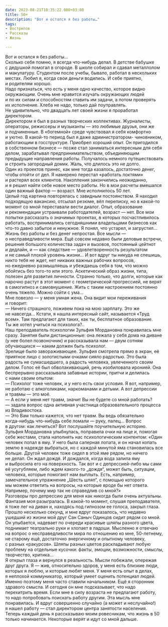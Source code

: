 ```yaml
---
date: 2023-08-21T10:35:22.000+03:00
title: 50+
description: "Вот и остался я без работы…"
tags:
- Вострилов
- Рассказы
- Жизнь

---
```

<p>Вот и&nbsp;остался я&nbsp;без работы&hellip;<br />
Сколько себя помню, я&nbsp;всегда <nobr>что-нибудь</nobr> делал. В&nbsp;детстве бабушке с&nbsp;дедушкой помогал в&nbsp;огороде. В&nbsp;школе собирал и&nbsp;сдавал металлолом и&nbsp;макулатуру. Студентом после учебы, бывало, работал в&nbsp;нескольких местах. Любил я, когда свои деньги водились. И&nbsp;себе приятно, и&nbsp;родителям хорошо.<br />
Надо признаться, что есть у&nbsp;меня одно качество, которое видно окружающим. Очень мне нравится изучать окружающих людей и&nbsp;по&nbsp;их&nbsp;силам и&nbsp;способностям ставить им&nbsp;задачи, а&nbsp;потом проверять их&nbsp;исполнение. Хлеба не&nbsp;надо, только дай поуправлять. Не&nbsp;удивительно, что двадцать лет своей жизни я&nbsp;проработал директором.<br />
Директором я&nbsp;был в&nbsp;разных творческих коллективах. Журналисты, операторы, режиссеры и&nbsp;музыканты&nbsp;&mdash; это любимые друзья, они&nbsp;же и&nbsp;подчиненные. В&nbsp;&laquo;богемной&raquo; среде чувствовал я&nbsp;себя комфортно и&nbsp;уютно. В&nbsp;<nobr>какой-то</nobr> период был я&nbsp;даже администратором- чиновником, работающим в&nbsp;госструктуре. Приобрел хороший опыт. Он&nbsp;пригодился в&nbsp;собственном бизнесе&nbsp;&mdash; позже стал заниматься интересным для себя делом, зарабатывал предпринимательством, объединяющим предыдущие направления работы. Получалось немного путешествовать и&nbsp;строить загородный домик. Жаль, что длилось это не&nbsp;долго.<br />
Один из&nbsp;проектов принес, как мне тогда казалось, достаточно денег, чтобы отойти от&nbsp;дел. Я&nbsp;намерено перестал &laquo;работать локтями&raquo; и&nbsp;растерял всех клиентов. Накопления закончились неожиданно, и&nbsp;я&nbsp;решил найти себе новое место работы. Но&nbsp;в&nbsp;мои расчеты вмешался один важный фактор&nbsp;&mdash; возраст. Мне исполнилось 50 лет.<br />
Целый год картина повторялась с&nbsp;завидным постоянством. Я&nbsp;находил подходящую вакансию, отсылал резюме, вёл переписку, но&nbsp;в&nbsp;<nobr>какой-то</nobr> момент со&nbsp;мной переставали вести диалог.&nbsp;Опыт, образование и&nbsp;рекомендации устраивали работодателей, возраст&nbsp;&mdash; нет. Все мои попытки рассказать о&nbsp;значимых проектах, в&nbsp;которых посчастливилось работать, воспринимались сегодняшними владельцами бизнесов как <nobr>что-то</nobr> давно забытое и&nbsp;ненужное. Я&nbsp;понял, что устарел, и&nbsp;загрустил&hellip;<br />
Жизнь без работы и&nbsp;без денег непростая. Все мысли&nbsp;&mdash; о&nbsp;несправедливости мира. Ещё совсем недавно были деловые встречи, решения большого количества задач и&nbsp;вызовов, постоянный цейтнот и&nbsp;дедлайн, и&nbsp;&mdash; как следствие&nbsp;&mdash; удовлетворенность результатом и&nbsp;не&nbsp;самый плохой уровень жизни&hellip; И&nbsp;вот вдруг ты&nbsp;никуда не&nbsp;спешишь, никто тебя не&nbsp;ждет, нет никаких важных рабочих вопросов, но&nbsp;ежедневно размышляешь и&nbsp;убеждаешь себя в&nbsp;том, что можно обойтись без <nobr>того-то</nobr> или этого. Аскетический образ жизни, типа, полезен для развития личности. Странно только, что долги, которые как нарочно растут в&nbsp;этот момент с&nbsp;геометрической прогрессией, не&nbsp;верят в&nbsp;самогипноз и&nbsp;самовнушение. Жить с&nbsp;таким настроением постоянно очень тяжело. Можно сойти с&nbsp;ума&hellip;<br />
Мне повезло&nbsp;&mdash; у&nbsp;меня умная жена. Она видит мои переживания и&nbsp;говорит:<br />
&mdash;&nbsp;Ничего страшного, поживем пока на&nbsp;мою зарплату. Это&nbsp;же не&nbsp;навсегда&hellip; Кстати, я&nbsp;нашла интересный сайт, называется &laquo;Труд всем&raquo;. Там предлагают для таких, как ты, бесплатное образование. Ты&nbsp;же хотел учиться на&nbsp;психолога?..<br />
Наш преподаватель психологии Зульфия Мордановна понравилась мне сразу. Занятия были дистанционные: она лежала у&nbsp;себя дома на&nbsp;диване (у&nbsp;нее болел позвоночник) и&nbsp;рассказывала нам&nbsp;&mdash; двум сотням обучающихся&nbsp;&mdash; каким должен быть психолог.<br />
Зрелище было завораживающее. Зульфия смотрела прямо в&nbsp;экран, её приятное лицо с&nbsp;золотистыми очками сияло радостью. Это была радость не&nbsp;сумасшедшего, а&nbsp;радость человека, увлеченного своим делом. Голос её был обволакивающий, речь изобиловала иронией. Она беспрерывно рассказывала забавные истории, притчи и&nbsp;делилась с&nbsp;нами своим опытом:<br />
&mdash;&nbsp;Психолог тоже человек, и&nbsp;у&nbsp;него есть свои условия. Я&nbsp;вот, например, не&nbsp;работаю с&nbsp;алкоголиками, наркоманами и&nbsp;детьми. А&nbsp;вот депрессии и&nbsp;травмы&nbsp;&mdash; это моё.<br />
&mdash;&nbsp;А&nbsp;если у&nbsp;меня нет травм, значит Вы&nbsp;не&nbsp;будете со&nbsp;мной работать? &mdash;&nbsp;задала вопрос одна активная участница образовательного процесса из&nbsp;Владивостока.<br />
&mdash;&nbsp;Это Вам только кажется, что нет травм. Вы&nbsp;ведь обязательно <nobr>когда-нибудь</nobr> <nobr>что-нибудь</nobr> себе ломали&nbsp;&mdash; руку, палец&hellip; Вопрос в&nbsp;другом: как лечиться? Вот послушайте поучительную историю.<br />
Зульфия Мордановна улыбнулась, поправила очки на&nbsp;лице и, помогая себе жестами, стала наполнять нас психологическим контентом: &laquo;Один человек попал в&nbsp;яму. У&nbsp;него была саперная лопата, и&nbsp;он&nbsp;начал копать землю в&nbsp;надежде выбраться, но&nbsp;с&nbsp;каждой минутой яма становилась все больше. Другой человек тоже сидел в&nbsp;этой яме рядом, но&nbsp;ничего не&nbsp;делал. Он&nbsp;ждал дождя. И&nbsp;дождался, когда вода залила яму и&nbsp;выбросила его на&nbsp;поверхность. Так вот и&nbsp;с&nbsp;<nobr>депрессией-либо</nobr> мы&nbsp;сами её усугубляем, либо ждем <nobr>какого-то</nobr> &bdquo;дождя&ldquo;, может быть, ситуации, человека, которые помогают нам выплыть. Есть, например, замечательное упражнение &bdquo;Шесть шляп&ldquo;, с&nbsp;помощью которого мы&nbsp;можем ответить на&nbsp;вопросы, на&nbsp;которые вроде&nbsp;бы нет ответа. Например, почему мир так не&nbsp;справедлив со&nbsp;мной?&raquo;<br />
Разговоры про депрессию для меня как никогда были очень актуальны. Фантазия моя разыгралась. В&nbsp;<nobr>какой-то</nobr> момент, слушая преподавателя, я&nbsp;тоже лег на&nbsp;диван и, находясь под гипнозом ее&nbsp;голоса, закрыл глаза. Прошло несколько секунд, и&nbsp;мне вдруг показалось, что недавно ушедший из&nbsp;жизни мой друг Сан Саныч Одинцов сидит рядом со&nbsp;мной. Он&nbsp;улыбается, надевает по&nbsp;очереди красивые шляпы разного цвета, поднимает театрально руки и&nbsp;хлопает в&nbsp;ладоши. Мысленно я&nbsp;отвечаю на&nbsp;вопрос о&nbsp;несправедливости мира по&nbsp;отношению ко&nbsp;мне, <nobr>50-летнему</nobr>, не&nbsp;старому ещё, достаточно энергичному и&nbsp;опытному человеку, с&nbsp;разных &laquo;ракурсов&raquo;. Шляпы разных цветов раскладывают любую проблему на&nbsp;отдельные кусочки: факты, эмоции, возможности, смыслы, творчество, критика&hellip;<br />
Я&nbsp;открыл глаза и&nbsp;вернулся в&nbsp;реальность. Мысли побежали, опережая друг друга. Я&nbsp;&mdash; жив, относительно здоров, у&nbsp;меня есть близкие люди, которых я&nbsp;люблю, и&nbsp;которые любят меня. У&nbsp;меня есть опыт в&nbsp;делах, я&nbsp;неплохой коммуникатор, который умеет оценить потенциал людей. Именно поэтому меня часто ставили начальником. Ещё я&nbsp;сторонник здравого смысла. И&nbsp;сегодня он&nbsp;мне подсказывает, что надо перехитрить время. Если мне в&nbsp;силу возраста не&nbsp;предлагают работу, то&nbsp;надо попробовать поискать работу другим. Эта мысль мне понравилась. И&nbsp;вдруг совершенно случайно (а&nbsp;может и&nbsp;неслучайно!) я&nbsp;нашел работу&nbsp;&mdash; стал директором центра занятости населения. Теперь каждый день я&nbsp;рассказываю моим ровесникам, что жизнь в&nbsp;50 только начинается. Некоторые верят и&nbsp;идут со&nbsp;мной дальше.</p>

